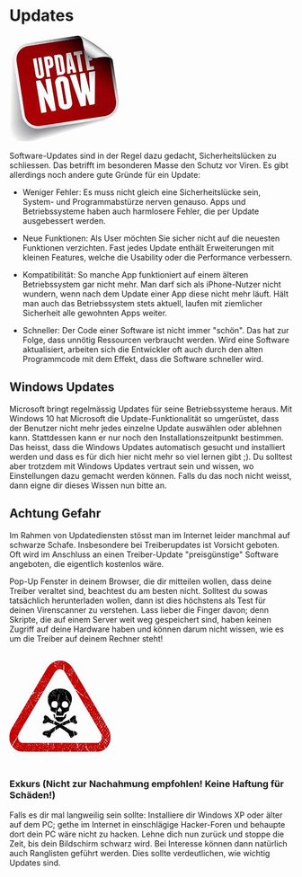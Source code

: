 # Updates

![Bild](res/update-now.jpg)

Software-Updates sind in der Regel dazu gedacht, Sicherheitslücken zu schliessen. Das betrifft im besonderen Masse den Schutz vor Viren. Es gibt allerdings noch andere gute Gründe für ein Update: 

-  Weniger Fehler: Es muss nicht gleich eine Sicherheitslücke sein, System- und Programmabstürze nerven genauso. Apps und Betriebssysteme haben auch harmlosere Fehler, die per Update ausgebessert werden.

-  Neue Funktionen: Als User möchten Sie sicher nicht auf die neuesten Funktionen verzichten. Fast jedes Update enthält Erweiterungen mit kleinen Features, welche die Usability oder die Performance verbessern.

- Kompatibilität: So manche App funktioniert auf einem älteren Betriebssystem gar nicht mehr. Man darf sich als iPhone-Nutzer nicht wundern, wenn nach dem Update einer App diese nicht mehr läuft. Hält man auch das Betriebssystem stets aktuell, laufen mit ziemlicher Sicherheit alle gewohnten Apps weiter.

- Schneller: Der Code einer Software ist nicht immer "schön". Das hat zur Folge, dass unnötig Ressourcen verbraucht werden. Wird eine Software aktualisiert, arbeiten sich die Entwickler oft auch durch den alten Programmcode mit dem Effekt, dass die Software schneller wird.


## Windows Updates

Microsoft bringt regelmässig Updates für seine Betriebssysteme heraus. Mit Windows 10 hat Microsoft die Update-Funktionalität so umgerüstet, dass der Benutzer nicht mehr jedes einzelne Update auswählen oder ablehnen kann. Stattdessen kann er nur noch den Installationszeitpunkt bestimmen. Das heisst, dass die Windows Updates automatisch gesucht und installiert werden und dass es für dich hier nicht mehr so viel lernen gibt ;). Du solltest aber trotzdem mit Windows Updates vertraut sein und wissen, wo Einstellungen dazu gemacht werden können. Falls du das noch nicht weisst, dann eigne dir dieses Wissen nun bitte an. 

## Achtung Gefahr 

Im Rahmen von Updatediensten stösst man im Internet leider manchmal auf schwarze Schafe. Insbesondere bei Treiberupdates ist Vorsicht geboten. Oft wird im Anschluss an einen Treiber-Update "preisgünstige"  Software angeboten, die eigentlich kostenlos wäre.

Pop-Up Fenster in deinem Browser, die dir mitteilen wollen, dass deine Treiber veraltet sind, beachtest du am besten nicht. Solltest du sowas tatsächlich herunterladen wollen, dann ist dies höchstens als Test für deinen Virenscanner zu verstehen. Lass lieber die Finger davon; denn Skripte, die auf einem Server weit weg gespeichert sind, haben keinen Zugriff auf deine Hardware haben und können darum nicht wissen, wie es um die Treiber auf deinem Rechner steht!  

![Bild](res/danger.jpg) 

### Exkurs (Nicht zur Nachahmung empfohlen! Keine Haftung für Schäden!)

Falls es dir mal langweilig sein sollte: Installiere dir Windows XP oder älter auf dem PC; gethe im Internet in einschlägige Hacker-Foren und behaupte dort dein PC wäre nicht zu hacken. Lehne dich nun zurück und stoppe die Zeit, bis dein Bildschirm schwarz wird. Bei Interesse können dann natürlich auch Ranglisten geführt werden. Dies sollte verdeutlichen, wie wichtig Updates sind.